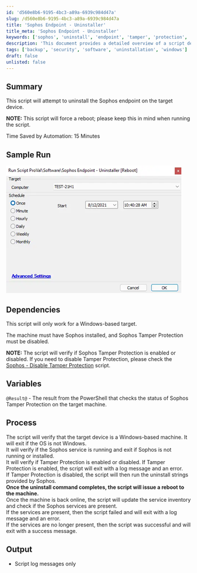 ```yaml
---
id: 'd560e8b6-9195-4bc3-a89a-6939c984d47a'
slug: /d560e8b6-9195-4bc3-a89a-6939c984d47a
title: 'Sophos Endpoint - Uninstaller'
title_meta: 'Sophos Endpoint - Uninstaller'
keywords: ['sophos', 'uninstall', 'endpoint', 'tamper', 'protection', 'windows']
description: 'This document provides a detailed overview of a script designed to uninstall the Sophos endpoint from a Windows-based device, including prerequisites, processes, and expected outcomes. The script verifies the status of Sophos Tamper Protection and ensures a clean uninstallation process, followed by a system reboot.'
tags: ['backup', 'security', 'software', 'uninstallation', 'windows']
draft: false
unlisted: false
---
```


## Summary

This script will attempt to uninstall the Sophos endpoint on the target device.

**NOTE:** This script will force a reboot; please keep this in mind when running the script.

Time Saved by Automation: 15 Minutes

## Sample Run

![Sample Run](../../../static/img/docs/d560e8b6-9195-4bc3-a89a-6939c984d47a/image_1.webp)

## Dependencies

This script will only work for a Windows-based target.

The machine must have Sophos installed, and Sophos Tamper Protection must be disabled.

**NOTE:** The script will verify if Sophos Tamper Protection is enabled or disabled. If you need to disable Tamper Protection, please check the [Sophos - Disable Tamper Protection](/docs/f7d7af7b-0b1e-463a-bda5-e9d30901e0b6) script.

## Variables

`@Result@` - The result from the PowerShell that checks the status of Sophos Tamper Protection on the target machine.

## Process

The script will verify that the target device is a Windows-based machine. It will exit if the OS is not Windows.  
It will verify if the Sophos service is running and exit if Sophos is not running or installed.  
It will verify if Tamper Protection is enabled or disabled. If Tamper Protection is enabled, the script will exit with a log message and an error.  
If Tamper Protection is disabled, the script will then run the uninstall strings provided by Sophos.  
**Once the uninstall command completes, the script will issue a reboot to the machine.**  
Once the machine is back online, the script will update the service inventory and check if the Sophos services are present.  
If the services are present, then the script failed and will exit with a log message and an error.  
If the services are no longer present, then the script was successful and will exit with a success message.

## Output

- Script log messages only